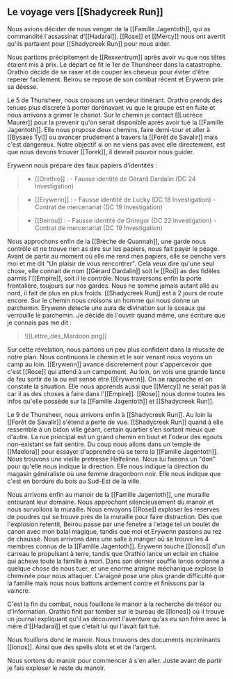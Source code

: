 ## Le voyage vers [[Shadycreek Run]]

Nous avions décider de nous venger de la [[Famille Jagentoth]], qui as commandité l'assassinat d'[[Hadaraï]]. [[Rose]] et [[Mercy]] nous ont avertit qu'ils partaient pour [[Shadycreek Run]] pour nous aider. 

Nous partions précipitement de [[Rexxentrum]] après avoir vu que nos têtes étaient mis à prix.
Le départ ce fit le 1er de Thunsheer dans la catastrophe. Orathio décide de se raser et de couper les cheveux pour éviter d'être reperer facilement. Beirou se repose de son combat récent et Erywenn prie sa déesse.

Le 5 de Thunsheer, nous croisons un vendeur itinérant. Orathio prends des tenues plus discrete à porter dorénavant vu que le groupe est en fuite et nous arrivons a grimer le chariot.
Sur le chemin je contact [[Lucrèce Maurer]] pour la prevenir qu'on serait disponible après avoir tué la [[Famille Jagentoth]]. Elle nous propose deux chemins, faire demi-tour et aller à [[Bysaes Tyl]] ou avancer prudement à travers la [[Forêt de Savalir]] mais c'est dangereux. Notre objectif si on ne viens pas avec elle directement, est que nous devons trouver [[Torek]], il devrait pouvoir nous guider. 

Erywenn nous prépare des faux papiers d'identités :
>- [[Orathio]] :
	- Fausse identité de Gérard Dardalin (DC 24 Investigation)

>- [[Erywenn]] :
	- Fausse identité de Lucky (DC 18 Investigation)
	- Contrat de mercenariat (DC 19 Investigation)

>- [[Beirou]] :
	- Fausse identité de Grimgor (DC 22 Investigation)
	- Contrat de mercenariat  (DC 19 Investigation)

Nous approchons enfin de la [[Brèche de Quannah]], une garde nous contrôle et ne trouve rien as dire sur les papiers, nous fait payer le péage. Avant de partir au moment où elle me rend mes papiers, elle se penche vers moi et me dit "Un plaisir de vous rencontrer". Cela veux dire qu'une seul chose, elle connait de nom [[Gérard Dardalin]] soit le [[Roi]] as des fidèles parmis l'[[Empire]], soit il le contrôle.
Nous traversons enfin la porte frontalière, toujours sur nos gardes. Nous ne somme jamais autant allé au nord, il fait de plus en plus froids. [[Shadycreek Run]] est à 2 jours de route encore. Sur le chemin nous croisons un homme qui nous donne un parchemin. Erywenn detecte une aura de divination sur le sceaux qui verrouille le parchemin. Je décide de l'ouvrir quand même, une écriture que je connais pas me dit : 

>![[Lettre_des_Mardoon.png]]
>

Sur cette révelation, nous partons un peu plus confident dans la réussite de notre plan. Nous continuons le chemin et le soir venant nous voyons un camp au loin. [[Erywenn]] avance discretement pour s'appercevoir que c'est [[Rose]] qui attend à un campement. Au loin, on vois une grande lance de feu sortir de la ou est sensé etre [[Erywenn]]. On se rapproche et on constate la situation. Elle nous apprends aussi que [[Mercy]] ne serait pas là car il as des choses à faire dans l'[[Empire]]. [[Rose]] nous donne toutes les infos qu'elle possède sur la [[Famille Jagentoth]] et [[Shadycreek Run]]. 

Le 9 de Thunsheer, nous arrivons enfin à [[Shadycreek Run]]. Au loin la [[Forêt de Savalir]] s'étend a perte de vue. [[Shadycreek Run]] quand à elle ressemble à un bidon ville géant, certain quartier s'en sortant mieux que d'autre. La rue principal est un grand chemin en bout et l'odeur des egouts non-existant se fait sentire. Du coup nous allons dans un temple de [[Maelora]] pour essayer d'apprendre où se terre la [[Famille Jagentoth]]. Nous trouvons une vieille pretresse Halfelinne. Nous lui faisons un "don" pour qu'elle nous indique la direction. Elle nous indique la direction du magasin généraliste où une femme dragonborn noir. Elle nous indique que c'est en bordure du bois au Sud-Est de la ville. 

Nous arrivons enfin au manoir de la [[Famille Jagentoth]], une muraille entourant leur domaine. Nous approchont silencieusement du manoir et nous survollons la muraille. Nous envoyons [[Rose]] exploser les reserves de poudres qui se trouve près de la muraille pour faire distraction. 
Dès que l'explosion retentit, Beirou passe par une fenetre a l'etage tel un boulet de canon avec mon balai magique, tandis que moi et Erywenn passons au rez de chaussé. 
Nous arrivons dans une salle à manger où se trouve les 4 membres connus de la [[Famille Jagentoth]]. Erywenn touche [[Ionos]] d'un carreau le propulsant à terre, tandis que Orathio lance un eclair en chaine qui acheve toute la famille à mort. 
Dans son dernier souffle Ionos ordonne a quelque chose de nous tuer, et une enorme araigné méchanique explose la cheminée pour nous attaquer. L'araigné pose une plus grande difficulté que la famille mais nous nous battons ardement contre et finissons par la vaincre. 

C'est la fin du combat, nous fouillons le manoir à la recherche de trésor ou d'information. Orathio finit par tomber sur le bureau de [[Ionos]] où il trouve un journal expliquant qu'il as découvert l'aventure qu'as eu son frère avec la mère d'[[Hadaraï]] et que c'etait lui qui l'avait fait tué.

Nous fouillons donc le manoir. Nous trouvons des documents incriminants [[Ionos]]. Ainsi que des spells slots et et de l'argent. 

Nous sortons du manoir pour commencer à s'en aller. Juste avant de partir je fais exploser le reste du manoir.